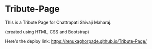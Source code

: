 # Tribute-Page
This is a Tribute Page for Chattrapati Shivaji Maharaj.

(created using HTML, CSS and Bootstrap)

Here's the deploy link:
https://renukaghorpade.github.io/Tribute-Page/
